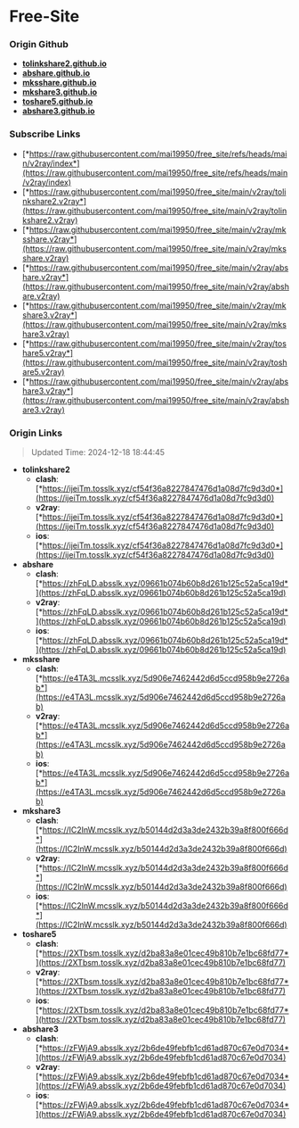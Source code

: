 # Free-Site

### Origin Github

- [**tolinkshare2.github.io**](https://github.com/tolinkshare2/tolinkshare2.github.io)
- [**abshare.github.io**](https://github.com/abshare/abshare.github.io)
- [**mksshare.github.io**](https://github.com/mksshare/mksshare.github.io)
- [**mkshare3.github.io**](https://github.com/mkshare3/mkshare3.github.io)
- [**toshare5.github.io**](https://github.com/toshare5/toshare5.github.io)
- [**abshare3.github.io**](https://github.com/abshare3/abshare3.github.io)

### Subscribe Links

- [*https://raw.githubusercontent.com/mai19950/free_site/refs/heads/main/v2ray/index*](https://raw.githubusercontent.com/mai19950/free_site/refs/heads/main/v2ray/index)
- [*https://raw.githubusercontent.com/mai19950/free_site/main/v2ray/tolinkshare2.v2ray*](https://raw.githubusercontent.com/mai19950/free_site/main/v2ray/tolinkshare2.v2ray)
- [*https://raw.githubusercontent.com/mai19950/free_site/main/v2ray/mksshare.v2ray*](https://raw.githubusercontent.com/mai19950/free_site/main/v2ray/mksshare.v2ray)
- [*https://raw.githubusercontent.com/mai19950/free_site/main/v2ray/abshare.v2ray*](https://raw.githubusercontent.com/mai19950/free_site/main/v2ray/abshare.v2ray)
- [*https://raw.githubusercontent.com/mai19950/free_site/main/v2ray/mkshare3.v2ray*](https://raw.githubusercontent.com/mai19950/free_site/main/v2ray/mkshare3.v2ray)
- [*https://raw.githubusercontent.com/mai19950/free_site/main/v2ray/toshare5.v2ray*](https://raw.githubusercontent.com/mai19950/free_site/main/v2ray/toshare5.v2ray)
- [*https://raw.githubusercontent.com/mai19950/free_site/main/v2ray/abshare3.v2ray*](https://raw.githubusercontent.com/mai19950/free_site/main/v2ray/abshare3.v2ray)

### Origin Links

> Updated Time: 2024-12-18 18:44:45

- **tolinkshare2**
  - **clash**: [*https://ijeiTm.tosslk.xyz/cf54f36a8227847476d1a08d7fc9d3d0*](https://ijeiTm.tosslk.xyz/cf54f36a8227847476d1a08d7fc9d3d0)
  - **v2ray**: [*https://ijeiTm.tosslk.xyz/cf54f36a8227847476d1a08d7fc9d3d0*](https://ijeiTm.tosslk.xyz/cf54f36a8227847476d1a08d7fc9d3d0)
  - **ios**: [*https://ijeiTm.tosslk.xyz/cf54f36a8227847476d1a08d7fc9d3d0*](https://ijeiTm.tosslk.xyz/cf54f36a8227847476d1a08d7fc9d3d0)
- **abshare**
  - **clash**: [*https://zhFqLD.absslk.xyz/09661b074b60b8d261b125c52a5ca19d*](https://zhFqLD.absslk.xyz/09661b074b60b8d261b125c52a5ca19d)
  - **v2ray**: [*https://zhFqLD.absslk.xyz/09661b074b60b8d261b125c52a5ca19d*](https://zhFqLD.absslk.xyz/09661b074b60b8d261b125c52a5ca19d)
  - **ios**: [*https://zhFqLD.absslk.xyz/09661b074b60b8d261b125c52a5ca19d*](https://zhFqLD.absslk.xyz/09661b074b60b8d261b125c52a5ca19d)
- **mksshare**
  - **clash**: [*https://e4TA3L.mcsslk.xyz/5d906e7462442d6d5ccd958b9e2726ab*](https://e4TA3L.mcsslk.xyz/5d906e7462442d6d5ccd958b9e2726ab)
  - **v2ray**: [*https://e4TA3L.mcsslk.xyz/5d906e7462442d6d5ccd958b9e2726ab*](https://e4TA3L.mcsslk.xyz/5d906e7462442d6d5ccd958b9e2726ab)
  - **ios**: [*https://e4TA3L.mcsslk.xyz/5d906e7462442d6d5ccd958b9e2726ab*](https://e4TA3L.mcsslk.xyz/5d906e7462442d6d5ccd958b9e2726ab)
- **mkshare3**
  - **clash**: [*https://IC2InW.mcsslk.xyz/b50144d2d3a3de2432b39a8f800f666d*](https://IC2InW.mcsslk.xyz/b50144d2d3a3de2432b39a8f800f666d)
  - **v2ray**: [*https://IC2InW.mcsslk.xyz/b50144d2d3a3de2432b39a8f800f666d*](https://IC2InW.mcsslk.xyz/b50144d2d3a3de2432b39a8f800f666d)
  - **ios**: [*https://IC2InW.mcsslk.xyz/b50144d2d3a3de2432b39a8f800f666d*](https://IC2InW.mcsslk.xyz/b50144d2d3a3de2432b39a8f800f666d)
- **toshare5**
  - **clash**: [*https://2XTbsm.tosslk.xyz/d2ba83a8e01cec49b810b7e1bc68fd77*](https://2XTbsm.tosslk.xyz/d2ba83a8e01cec49b810b7e1bc68fd77)
  - **v2ray**: [*https://2XTbsm.tosslk.xyz/d2ba83a8e01cec49b810b7e1bc68fd77*](https://2XTbsm.tosslk.xyz/d2ba83a8e01cec49b810b7e1bc68fd77)
  - **ios**: [*https://2XTbsm.tosslk.xyz/d2ba83a8e01cec49b810b7e1bc68fd77*](https://2XTbsm.tosslk.xyz/d2ba83a8e01cec49b810b7e1bc68fd77)
- **abshare3**
  - **clash**: [*https://zFWjA9.absslk.xyz/2b6de49febfb1cd61ad870c67e0d7034*](https://zFWjA9.absslk.xyz/2b6de49febfb1cd61ad870c67e0d7034)
  - **v2ray**: [*https://zFWjA9.absslk.xyz/2b6de49febfb1cd61ad870c67e0d7034*](https://zFWjA9.absslk.xyz/2b6de49febfb1cd61ad870c67e0d7034)
  - **ios**: [*https://zFWjA9.absslk.xyz/2b6de49febfb1cd61ad870c67e0d7034*](https://zFWjA9.absslk.xyz/2b6de49febfb1cd61ad870c67e0d7034)
